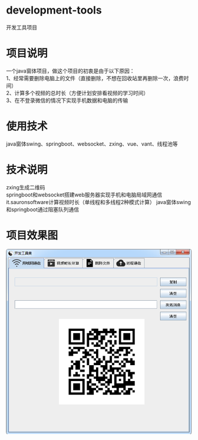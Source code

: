 # development-tools
开发工具项目
# 项目说明
一个java窗体项目，做这个项目的初衷是由于以下原因：  
1、经常需要删除电脑上的文件（直接删除，不想在回收站里再删除一次，浪费时间）  
2、计算多个视频的总时长（方便计划安排看视频的学习时间）  
3、在不登录微信的情况下实现手机数据和电脑的传输

# 使用技术  
java窗体swing、springboot、websocket、zxing、vue、vant、线程池等

# 技术说明  
zxing生成二维码  
springboot和websocket搭建web服务器实现手机和电脑局域网通信  
it.sauronsoftware计算视频时长（单线程和多线程2种模式计算）
java窗体swing和springboot通过阻塞队列通信

# 项目效果图

![Image text](https://github.com/wsjzzcbq/development-tools/blob/main/%E6%95%88%E6%9E%9C%E5%9B%BE/1.png)
